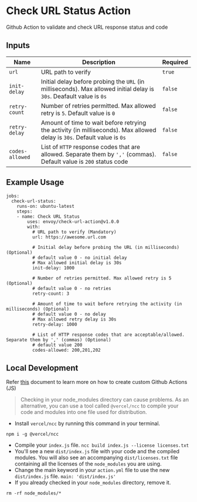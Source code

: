 # Check URL Status Action
Github Action to validate and check URL response status and code

## Inputs

Name | Description | Required
--- | --- | ---
`url` | URL path to verify | `true`
`init-delay` | Initial delay before probing the `URL` (in milliseconds). Max allowed initial delay is `30s`. Deafault value is `0s` | `false`
`retry-count` | Number of retries permitted. Max allowed retry is `5`. Default value is `0` | `false`
`retry-delay` | Amount of time to wait before retrying the activity (in milliseconds). Max allowed delay is `30s`. Default value is `0s` | `false`
`codes-allowed` | List of `HTTP` response codes that are allowed. Separate them by `','` (commas). Default value is `200` status code | `false`

## Example Usage

```
jobs:
  check-url-status:
    runs-on: ubuntu-latest
    steps:
    - name: Check URL Status
        uses: envoy/check-url-action@v1.0.0
        with:
          # URL path to verify (Mandatory)
          url: https://awesome.url.com

          # Initial delay before probing the URL (in milliseconds) (Optional)
          # default value 0 - no initial delay
          # Max allowed initial delay is 30s
          init-delay: 1000

          # Number of retries permitted. Max allowed retry is 5 (Optional)
          # default value 0 - no retries
          retry-count: 3

          # Amount of time to wait before retrying the activity (in milliseconds) (Optional)
          # default value 0 - no delay
          # Max allowed retry delay is 30s
          retry-delay: 1000

          # List of HTTP response codes that are acceptable/allowed. Separate them by ',' (commas) (Optional)
          # default value 200
          codes-allowed: 200,201,202
```

## Local Development

Refer [this](https://docs.github.com/en/actions/creating-actions/creating-a-javascript-action) document to learn more on how to create custom Github Actions (JS) 

> Checking in your node_modules directory can cause problems. As an alternative, you can use a tool called `@vercel/ncc` to compile your code and modules into one file used for distribution.

* Install `vercel/ncc` by running this command in your terminal. 
```
npm i -g @vercel/ncc
```
* Compile your `index.js` file. `ncc build index.js --license licenses.txt`
* You'll see a new `dist/index.js` file with your code and the compiled modules. You will also see an accompanying `dist/licenses.txt` file containing all the licenses of the `node_modules` you are using.
* Change the main keyword in your `action.yml` file to use the new `dist/index.js` file. `main: 'dist/index.js'`
* If you already checked in your `node_modules` directory, remove it. 
```
rm -rf node_modules/*
```
